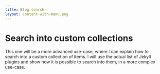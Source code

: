 ```yaml
---
title: Blog search
layout: content-with-menu.pug
---
```


# Search into custom collections

This one will be a more advanced use-case, where I can explain how to search
into a custom collection of items. I will use the actual list of Jekyll plugins
and show how it is possible to search into them, in a more complex use-case.







